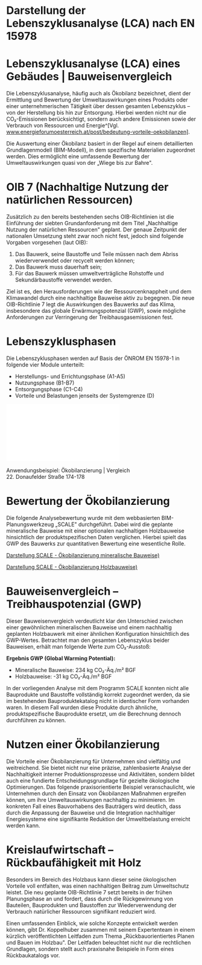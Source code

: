 # Darstellung der Lebenszyklusanalyse (LCA) nach EN 15978

# Lebenszyklusanalyse (LCA) eines Gebäudes | Bauweisenvergleich

Die Lebenszyklusanalyse, häufig auch als Ökobilanz bezeichnet, dient der Ermittlung und Bewertung der Umweltauswirkungen eines Produkts oder einer unternehmerischen Tätigkeit über dessen gesamten Lebenszyklus – von der Herstellung bis hin zur Entsorgung. Hierbei werden nicht nur die CO₂-Emissionen berücksichtigt, sondern auch andere Emissionen sowie der Verbrauch von Ressourcen und Energie^[Vgl. www.energieforumoesterreich.at/post/bedeutung-vorteile-oekobilanzen].

Die Auswertung einer Ökobilanz basiert in der Regel auf einem detaillierten Grundlagenmodell (BIM-Modell), in dem spezifische Materialien zugeordnet werden. Dies ermöglicht eine umfassende Bewertung der Umweltauswirkungen quasi von der „Wiege bis zur Bahre".

# OIB 7 (Nachhaltige Nutzung der natürlichen Ressourcen)

Zusätzlich zu den bereits bestehenden sechs OIB-Richtlinien ist die Einführung der siebten Grundanforderung mit dem Titel „Nachhaltige Nutzung der natürlichen Ressourcen" geplant. Der genaue Zeitpunkt der nationalen Umsetzung steht zwar noch nicht fest, jedoch sind folgende Vorgaben vorgesehen (laut OIB):

1. Das Bauwerk, seine Baustoffe und Teile müssen nach dem Abriss wiederverwendet oder recycelt werden können;
2. Das Bauwerk muss dauerhaft sein;
3. Für das Bauwerk müssen umweltverträgliche Rohstoffe und Sekundärbaustoffe verwendet werden.

Ziel ist es, den Herausforderungen wie der Ressourcenknappheit und dem Klimawandel durch eine nachhaltige Bauweise aktiv zu begegnen. Die neue OIB-Richtlinie 7 legt die Auswirkungen des Bauwerks auf das Klima, insbesondere das globale Erwärmungspotenzial (GWP), sowie mögliche Anforderungen zur Verringerung der Treibhausgasemissionen fest.

# Lebenszyklusphasen

Die Lebenszyklusphasen werden auf Basis der ÖNROM EN 15978-1 in folgende vier Module unterteilt:

- Herstellungs- und Errichtungsphase (A1-A5)
- Nutzungsphase (B1-B7)
- Entsorgungsphase (C1-C4)
- Vorteile und Belastungen jenseits der Systemgrenze (D)

![Schematische Darstellung eines Produktkreislaufs für die Ökobilanz ^[Eigene Darstellung nach: Hannah Strotgmann, Berlin]](pdf/16.pdf)

Anwendungsbeispiel: Ökobilanzierung | Vergleich  
22. Donaufelder Straße 174-178

# Bewertung der Ökobilanzierung

Die folgende Analysebewertung wurde mit dem webbasierten BIM-Planungswerkzeug „SCALE" durchgeführt. Dabei wird die geplante mineralische Bauweise mit einer optionalen nachhaltigen Holzbauweise hinsichtlich der produktspezifischen Daten verglichen. Hierbei spielt das GWP des Bauwerks zur quantitativen Bewertung eine wesentliche Rolle.

[Darstellung SCALE - Ökobilanzierung mineralische Bauweise)](pdf/Ökobilanzierung_Mineralische-Bauweise.pdf)

[Darstellung SCALE - Ökobilanzierung Holzbauweise)](pdf/Ökobilanzierung_Holzbau-Bauweise.pdf)

# Bauweisenvergleich – Treibhauspotenzial (GWP)

Dieser Bauweisenvergleich verdeutlicht klar den Unterschied zwischen einer gewöhnlichen mineralischen Bauweise und einem nachhaltig geplanten Holzbauwerk mit einer ähnlichen Konfiguration hinsichtlich des GWP-Wertes. Betrachtet man den gesamten Lebenszyklus beider Bauweisen, erhält man folgende Werte zum CO₂-Ausstoß:

**Ergebnis GWP (Global Warming Potential):**

- Mineralische Bauweise: 234 kg CO₂-Äq./m² BGF
- Holzbauweise: -31 kg CO₂-Äq./m² BGF

In der vorliegenden Analyse mit dem Programm SCALE konnten nicht alle Bauprodukte und Baustoffe vollständig korrekt zugeordnet werden, da sie im bestehenden Bauproduktekatalog nicht in identischer Form vorhanden waren. In diesem Fall wurden diese Produkte durch ähnliche, produktspezifische Bauprodukte ersetzt, um die Berechnung dennoch durchführen zu können.

# Nutzen einer Ökobilanzierung

Die Vorteile einer Ökobilanzierung für Unternehmen sind vielfältig und weitreichend. Sie bietet nicht nur eine präzise, zahlenbasierte Analyse der Nachhaltigkeit interner Produktionsprozesse und Aktivitäten, sondern bildet auch eine fundierte Entscheidungsgrundlage für gezielte ökologische Optimierungen. Das folgende praxisorientierte Beispiel veranschaulicht, wie Unternehmen durch den Einsatz von Ökobilanzen Maßnahmen ergreifen können, um ihre Umweltauswirkungen nachhaltig zu minimieren. Im konkreten Fall eines Bauvorhabens des Bauträgers wird deutlich, dass durch die Anpassung der Bauweise und die Integration nachhaltiger Energiesysteme eine signifikante Reduktion der Umweltbelastung erreicht werden kann.

# Kreislaufwirtschaft – Rückbaufähigkeit mit Holz

Besonders im Bereich des Holzbaus kann dieser seine ökologischen Vorteile voll entfalten, was einen nachhaltigen Beitrag zum Umweltschutz leistet. Die neu geplante OIB-Richtlinie 7 setzt bereits in der frühen Planungsphase an und fordert, dass durch die Rückgewinnung von Bauteilen, Bauprodukten und Baustoffen zur Wiederverwendung der Verbrauch natürlicher Ressourcen signifikant reduziert wird.

Einen umfassenden Einblick, wie solche Konzepte entwickelt werden können, gibt Dr. Koppelhuber zusammen mit seinem Expertenteam in einem kürzlich veröffentlichten Leitfaden zum Thema „Rückbauorientiertes Planen und Bauen im Holzbau". Der Leitfaden beleuchtet nicht nur die rechtlichen Grundlagen, sondern stellt auch praxisnahe Beispiele in Form eines Rückbaukatalogs vor.
